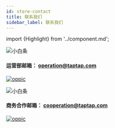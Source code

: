 ```yaml
---
id: store-contact
title: 联系我们
sidebar_label: 联系我们
---
```

import {Highlight} from '../component.md';

![小白条](https://img.tapimg.com/market/images/c53d78b9b120276b53f82aebb0d01537.png)   

#### 运营部邮箱： operation@taptap.com

[![oppic](https://img.tapimg.com/market/images/64a239022e3ee5ae7743aca0fe6386cf.png)](mailto:operation@taptap.com)  

![小白条](https://img.tapimg.com/market/images/c53d78b9b120276b53f82aebb0d01537.png)   

#### 商务合作邮箱： cooperation@taptap.com

[![oppic](https://img.tapimg.com/market/images/9d19089c894e49d13f3594e34735450a.png)](mailto:operation@taptap.com)  
